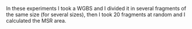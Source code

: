 
In these experiments I took a WGBS and I divided it in several fragments of the same size (for several sizes), then I took 20 fragments at random and I calculated the MSR area. 
